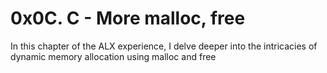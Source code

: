 # 0x0C. C - More malloc, free
In this chapter of the ALX experience, I delve deeper into the intricacies of dynamic memory allocation using malloc and free
